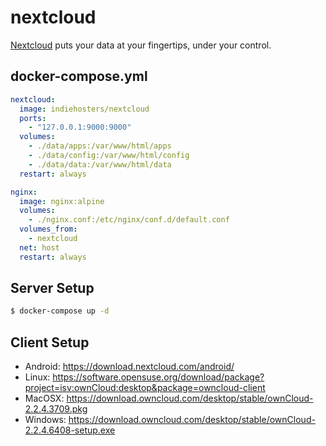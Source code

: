 nextcloud
=========

[Nextcloud][1] puts your data at your fingertips, under your control.

## docker-compose.yml

```yaml
nextcloud:
  image: indiehosters/nextcloud
  ports:
    - "127.0.0.1:9000:9000"
  volumes:
    - ./data/apps:/var/www/html/apps
    - ./data/config:/var/www/html/config
    - ./data/data:/var/www/html/data
  restart: always

nginx:
  image: nginx:alpine
  volumes:
    - ./nginx.conf:/etc/nginx/conf.d/default.conf
  volumes_from:
    - nextcloud
  net: host
  restart: always
```

## Server Setup

```bash
$ docker-compose up -d
```

## Client Setup

- Android: <https://download.nextcloud.com/android/>
- Linux: <https://software.opensuse.org/download/package?project=isv:ownCloud:desktop&package=owncloud-client>
- MacOSX: <https://download.owncloud.com/desktop/stable/ownCloud-2.2.4.3709.pkg>
- Windows: <https://download.owncloud.com/desktop/stable/ownCloud-2.2.4.6408-setup.exe>

[1]: https://nextcloud.com/
